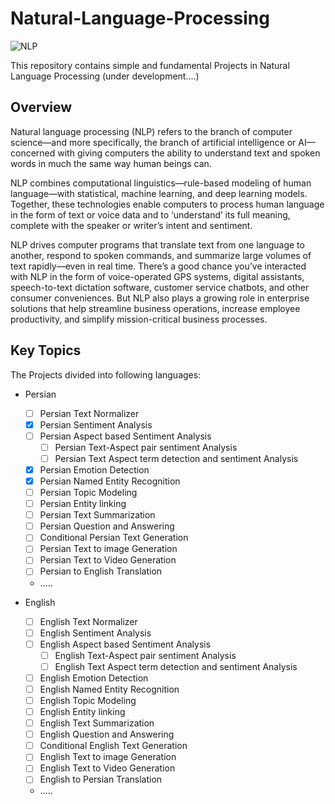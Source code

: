 # Natural-Language-Processing
![NLP](https://github.com/Aliarcher/Natural-Language-Processing/assets/53465519/aeb5b83b-2f7c-4588-9ec3-440906571bc0)


This repository contains simple and fundamental Projects in Natural Language Processing (under development....)
## Overview
Natural language processing (NLP) refers to the branch of computer science—and more specifically, the branch of artificial intelligence or AI—concerned with giving computers the ability to understand text and spoken words in much the same way human beings can.

NLP combines computational linguistics—rule-based modeling of human language—with statistical, machine learning, and deep learning models. Together, these technologies enable computers to process human language in the form of text or voice data and to ‘understand’ its full meaning, complete with the speaker or writer’s intent and sentiment.

NLP drives computer programs that translate text from one language to another, respond to spoken commands, and summarize large volumes of text rapidly—even in real time. There’s a good chance you’ve interacted with NLP in the form of voice-operated GPS systems, digital assistants, speech-to-text dictation software, customer service chatbots, and other consumer conveniences. But NLP also plays a growing role in enterprise solutions that help streamline business operations, increase employee productivity, and simplify mission-critical business processes.


## Key Topics
The Projects divided into following languages:
* Persian
  - [ ] Persian Text Normalizer 
  - [x] Persian Sentiment Analysis 
  - [ ] Persian Aspect based Sentiment Analysis
    - [ ] Persian Text-Aspect pair sentiment Analysis
    - [ ] Persian Text Aspect term detection and sentiment Analysis
  - [x] Persian Emotion Detection 
  - [x] Persian Named Entity Recognition 
  - [ ] Persian Topic Modeling 
  - [ ] Persian Entity linking 
  - [ ] Persian Text Summarization 
  - [ ] Persian Question and Answering
  - [ ] Conditional Persian Text Generation 
  - [ ] Persian Text to image Generation 
  - [ ] Persian Text to Video Generation 
  - [ ] Persian to English Translation 
  * .....
  
* English
  - [ ] English Text Normalizer
  - [ ] English Sentiment Analysis  
  - [ ] English Aspect based Sentiment Analysis
    - [ ] English Text-Aspect pair sentiment Analysis
    - [ ] English Text Aspect term detection and sentiment Analysis  
  - [ ] English Emotion Detection  
  - [ ] English Named Entity Recognition 
  - [ ] English Topic Modeling  
  - [ ] English Entity linking 
  - [ ] English Text Summarization  
  - [ ] English Question and Answering  
  - [ ] Conditional English Text Generation 
  - [ ] English Text to image Generation  
  - [ ] English Text to Video Generation  
  - [ ] English to Persian Translation 
  * .....
    
